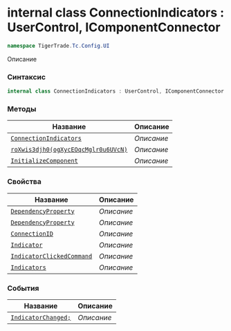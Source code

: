 
# internal class ConnectionIndicators : UserControl, IComponentConnector
```csharp
namespace TigerTrade.Tc.Config.UI
```



Описание

### Синтаксис
```csharp
internal class ConnectionIndicators : UserControl, IComponentConnector
```


### Методы
| Название | Описание |
| --- | --- |
| [`ConnectionIndicators`](./ConnectionIndicators.cs/Методы/ConnectionIndicators.md) | *Описание* |
| [`roXwis3djh0(ogXycEOqcMglr0u6UVcN)`](./ConnectionIndicators.cs/Методы/roXwis3djh0(ogXycEOqcMglr0u6UVcN).md) | *Описание* |
| [`InitializeComponent`](./ConnectionIndicators.cs/Методы/InitializeComponent.md) | *Описание* |

### Свойства
| Название | Описание |
| --- | --- |
| [`DependencyProperty`](./ConnectionIndicators.cs/Свойства/DependencyProperty.md) | *Описание* |
| [`DependencyProperty`](./ConnectionIndicators.cs/Свойства/DependencyProperty.md) | *Описание* |
| [`ConnectionID`](./ConnectionIndicators.cs/Свойства/ConnectionID.md) | *Описание* |
| [`Indicator`](./ConnectionIndicators.cs/Свойства/Indicator.md) | *Описание* |
| [`IndicatorClickedCommand`](./ConnectionIndicators.cs/Свойства/IndicatorClickedCommand.md) | *Описание* |
| [`Indicators`](./ConnectionIndicators.cs/Свойства/Indicators.md) | *Описание* |

### События
| Название | Описание |
| --- | --- |
| [`IndicatorChanged;`](./ConnectionIndicators.cs/События/IndicatorChanged;.md) | *Описание* |



